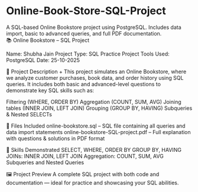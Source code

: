 # Online-Book-Store-SQL-Project
A SQL-based Online Bookstore project using PostgreSQL. Includes data import, basic to advanced queries, and full PDF documentation.  
📚 Online Bookstore – SQL Project

Name: Shubha Jain
Project Type: SQL Practice Project
Tools Used: PostgreSQL
Date: 25-10-2025

📌 Project Description +
This project simulates an Online Bookstore, where we analyze customer purchases, book data, and order history using SQL queries.
It includes both basic and advanced-level questions to demonstrate key SQL skills such as:

Filtering (WHERE, ORDER BY)
Aggregation (COUNT, SUM, AVG)
Joining tables (INNER JOIN, LEFT JOIN)
Grouping (GROUP BY, HAVING)
Subqueries & Nested SELECTs

📁 Files Included
online-bookstore.sql – SQL file containing all queries and data import statements
online-bookstore-SQL-project.pdf – Full explanation with questions & solutions in PDF format

🧠 Skills Demonstrated
SELECT, WHERE, ORDER BY
GROUP BY, HAVING
JOINs: INNER JOIN, LEFT JOIN
Aggregation: COUNT, SUM, AVG
Subqueries and Nested Queries

🖼️ Project Preview A complete SQL project with both code and documentation — ideal for practice and showcasing your SQL abilities.
